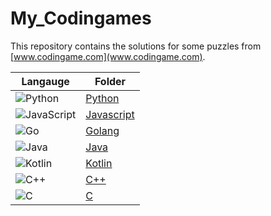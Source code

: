 # My_Codingames
This repository contains the solutions for some puzzles from [www.codingame.com](www.codingame.com).

|   Langauge 	|   Folder	|
|---	        |---	    |
|![Python](https://img.shields.io/badge/python-3670A0?style=for-the-badge&logo=python&logoColor=ffdd54)|[Python](Python)|
|![JavaScript](https://img.shields.io/badge/javascript-%23323330.svg?style=for-the-badge&logo=javascript&logoColor=%23F7DF1E)|[Javascript](Javascript)|
|![Go](https://img.shields.io/badge/go-%2300ADD8.svg?style=for-the-badge&logo=go&logoColor=white)|[Golang](Golang)|
|![Java](https://img.shields.io/badge/java-%23ED8B00.svg?style=for-the-badge&logo=openjdk&logoColor=white)|[Java](Java)|
|![Kotlin](https://img.shields.io/badge/kotlin-%237F52FF.svg?style=for-the-badge&logo=kotlin&logoColor=white)|[Kotlin](Kotlin)|
|![C++](https://img.shields.io/badge/c++-%2300599C.svg?style=for-the-badge&logo=c%2B%2B&logoColor=white)|[C++](C++)|
|![C](https://img.shields.io/badge/c-%2300599C.svg?style=for-the-badge&logo=c&logoColor=white)|[C](C)|
